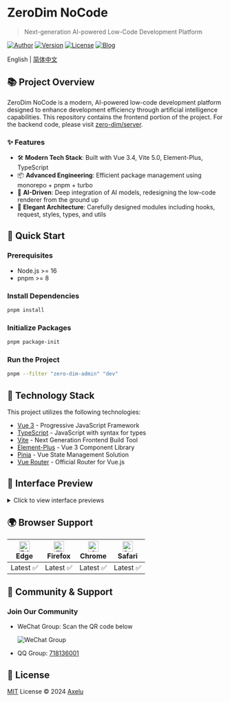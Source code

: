 # ZeroDim NoCode
> Next-generation AI-powered Low-Code Development Platform

[![Author](https://img.shields.io/badge/Author-Axelu-orange.svg)](https://ailowcode.app)
[![Version](https://img.shields.io/badge/version-In%20Development-brightgreen.svg)](https://github.com/zero-dim/core/releases/tag/)
[![License](https://img.shields.io/badge/license-MIT-blue.svg)](https://github.com/zero-dim/core/blob/master/LICENSE)
[![Blog](https://img.shields.io/badge/Blog-axelu.me-yellow.svg)](https://axelu.me)

English | [简体中文](./README.md)

## 📚 Project Overview

ZeroDim NoCode is a modern, AI-powered low-code development platform designed to enhance development efficiency through artificial intelligence capabilities. This repository contains the frontend portion of the project. For the backend code, please visit [zero-dim/server](https://github.com/zero-dim/server).

### ✨ Features

- 🛠️ **Modern Tech Stack**: Built with Vue 3.4, Vite 5.0, Element-Plus, TypeScript
- 📦 **Advanced Engineering**: Efficient package management using monorepo + pnpm + turbo
- 🤖 **AI-Driven**: Deep integration of AI models, redesigning the low-code renderer from the ground up
- 🎨 **Elegant Architecture**: Carefully designed modules including hooks, request, styles, types, and utils

## 🚀 Quick Start

### Prerequisites

- Node.js >= 16
- pnpm >= 8

### Install Dependencies

```bash
pnpm install
```

### Initialize Packages

```bash
pnpm package-init
```

### Run the Project

```bash
pnpm --filter "zero-dim-admin" "dev"
```

## 🔧 Technology Stack

This project utilizes the following technologies:

- [Vue 3](https://v3.vuejs.org/) - Progressive JavaScript Framework
- [TypeScript](https://www.typescriptlang.org/) - JavaScript with syntax for types
- [Vite](https://vitejs.dev/) - Next Generation Frontend Build Tool
- [Element-Plus](https://element-plus.org/) - Vue 3 Component Library
- [Pinia](https://pinia.vuejs.org/) - Vue State Management Solution
- [Vue Router](https://router.vuejs.org/) - Official Router for Vue.js

## 📸 Interface Preview

<details>
<summary>Click to view interface previews</summary>

![Interface Preview](https://cdn.jsdelivr.net/gh/axelulu/images@master/2024/20241007031408.png)
![Designer](https://cdn.jsdelivr.net/gh/axelulu/images@master/2024/20241007031335.png)
![Component Configuration](https://cdn.jsdelivr.net/gh/axelulu/images@master/2024/20241007031638.png)
</details>

## 🌍 Browser Support

| [<img src="https://raw.githubusercontent.com/alrra/browser-logos/master/src/edge/edge_48x48.png" alt="Edge" width="24px" height="24px" />](http://godban.github.io/browsers-support-badges/)<br>Edge | [<img src="https://raw.githubusercontent.com/alrra/browser-logos/master/src/firefox/firefox_48x48.png" alt="Firefox" width="24px" height="24px" />](http://godban.github.io/browsers-support-badges/)<br>Firefox | [<img src="https://raw.githubusercontent.com/alrra/browser-logos/master/src/chrome/chrome_48x48.png" alt="Chrome" width="24px" height="24px" />](http://godban.github.io/browsers-support-badges/)<br>Chrome | [<img src="https://raw.githubusercontent.com/alrra/browser-logos/master/src/safari/safari_48x48.png" alt="Safari" width="24px" height="24px" />](http://godban.github.io/browsers-support-badges/)<br>Safari |
| :---: | :---: | :---: | :---: |
| Latest ✅ | Latest ✅ | Latest ✅ | Latest ✅ |

## 🤝 Community & Support

### Join Our Community

- WeChat Group: Scan the QR code below

  ![WeChat Group](https://i.imgur.com/tD8L1B2.png)

- QQ Group: [718136001](https://qm.qq.com/q/YPjQJoIxqI)

## 📄 License

[MIT](https://github.com/zero-dim/core/blob/main/LICENSE) License © 2024 [Axelu](https://github.com/zero-dim)

